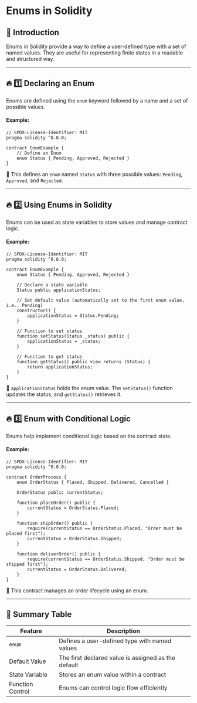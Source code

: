 # Enums in Solidity

## 📌 Introduction
Enums in Solidity provide a way to define a user-defined type with a set of named values. They are useful for representing finite states in a readable and structured way.

---

## 🔥 1️⃣ **Declaring an Enum**
Enums are defined using the `enum` keyword followed by a name and a set of possible values.

#### Example:
```solidity
// SPDX-License-Identifier: MIT
pragma solidity ^0.8.0;

contract EnumExample {
    // Define an Enum
    enum Status { Pending, Approved, Rejected }
}
```
🔹 This defines an `enum` named `Status` with three possible values: `Pending`, `Approved`, and `Rejected`.

---

## 🔥 2️⃣ **Using Enums in Solidity**
Enums can be used as state variables to store values and manage contract logic.

#### Example:
```solidity
// SPDX-License-Identifier: MIT
pragma solidity ^0.8.0;

contract EnumExample {
    enum Status { Pending, Approved, Rejected }
    
    // Declare a state variable
    Status public applicationStatus;

    // Set default value (automatically set to the first enum value, i.e., Pending)
    constructor() {
        applicationStatus = Status.Pending;
    }

    // Function to set status
    function setStatus(Status _status) public {
        applicationStatus = _status;
    }

    // Function to get status
    function getStatus() public view returns (Status) {
        return applicationStatus;
    }
}
```
🔹 `applicationStatus` holds the enum value. The `setStatus()` function updates the status, and `getStatus()` retrieves it.

---

## 🔥 3️⃣ **Enum with Conditional Logic**
Enums help implement conditional logic based on the contract state.

#### Example:
```solidity
// SPDX-License-Identifier: MIT
pragma solidity ^0.8.0;

contract OrderProcess {
    enum OrderStatus { Placed, Shipped, Delivered, Cancelled }

    OrderStatus public currentStatus;

    function placeOrder() public {
        currentStatus = OrderStatus.Placed;
    }

    function shipOrder() public {
        require(currentStatus == OrderStatus.Placed, "Order must be placed first");
        currentStatus = OrderStatus.Shipped;
    }

    function deliverOrder() public {
        require(currentStatus == OrderStatus.Shipped, "Order must be shipped first");
        currentStatus = OrderStatus.Delivered;
    }
}
```
🔹 This contract manages an order lifecycle using an enum.

---

## 🎯 Summary Table
| Feature | Description |
|-----------------|-------------|
| `enum` | Defines a user-defined type with named values |
| Default Value | The first declared value is assigned as the default |
| State Variable | Stores an enum value within a contract |
| Function Control | Enums can control logic flow efficiently |

